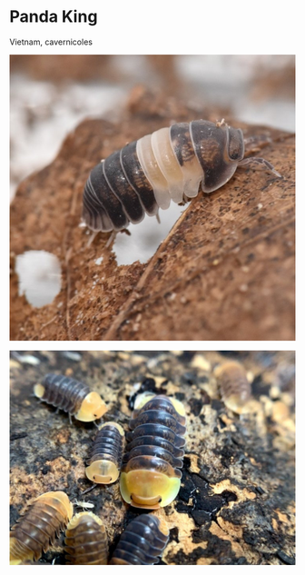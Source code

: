 # Panda King

Vietnam, cavernicoles

![cloporte_img](Cubaris-spec-Panda-King.jpg)

![cloporte_img2](8eacdd_7c2fe186044e4e78bc5da1b8f6c5a746~mv2.jpg)